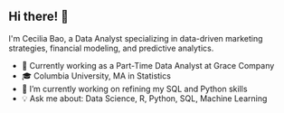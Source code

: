 ## Hi there! 👋

I'm Cecilia Bao, a Data Analyst specializing in data-driven marketing strategies, financial modeling, and predictive analytics.

- 💼 Currently working as a Part-Time Data Analyst at Grace Company
- 🎓 Columbia University, MA in Statistics
- 🌱 I’m currently working on refining my SQL and Python skills
- 💡 Ask me about: Data Science, R, Python, SQL, Machine Learning

